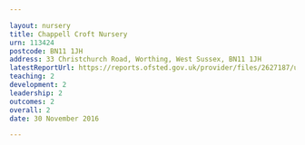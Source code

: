```yaml
---

layout: nursery
title: Chappell Croft Nursery
urn: 113424
postcode: BN11 1JH
address: 33 Christchurch Road, Worthing, West Sussex, BN11 1JH
latestReportUrl: https://reports.ofsted.gov.uk/provider/files/2627187/urn/113424.pdf
teaching: 2
development: 2
leadership: 2
outcomes: 2
overall: 2
date: 30 November 2016

---
```

